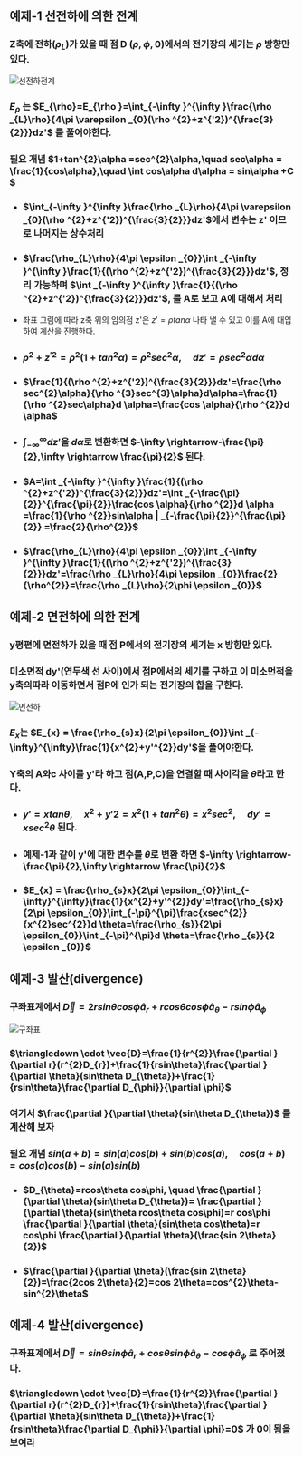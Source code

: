 
## 예제-1 선전하에 의한 전계

### Z축에 전하($\rho_{L}$)가 있을 때 점 D ($\rho , \phi ,0$)에서의 전기장의 세기는 $\rho$ 방향만 있다.  
![선전하전계](https://github.com/DooHub/Electromagnetic_Math/assets/99073912/0057c34b-0d30-48a0-8bc9-0ed18fdd4b0e)
### $E_{\rho}$ 는 $E_{\rho}=E_{\rho }=\int_{-\infty }^{\infty }\frac{\rho _{L}\rho}{4\pi \varepsilon _{0}(\rho ^{2}+z^{'2})^{\frac{3}{2}}}dz'$ 를 풀어야한다.


### 필요 개념 $1+tan^{2}\alpha =sec^{2}\alpha,\quad sec\alpha = \frac{1}{cos\alpha},\quad \int cos\alpha d\alpha = sin\alpha +C $

 + ### $\int_{-\infty }^{\infty }\frac{\rho _{L}\rho}{4\pi \varepsilon _{0}(\rho ^{2}+z^{'2})^{\frac{3}{2}}}dz'$에서 변수는 z' 이므로 나머지는 상수처리
 + ### $\frac{\rho_{L}\rho}{4\pi \epsilon _{0}}\int _{-\infty }^{\infty }\frac{1}{(\rho ^{2}+z^{'2})^{\frac{3}{2}}}dz'$, 정리 가능하며 $\int _{-\infty }^{\infty }\frac{1}{(\rho ^{2}+z^{'2})^{\frac{3}{2}}}dz'$, 를 A로 보고 A에 대해서 처리
 + 좌표 그림에 따라 z축 위의 임의점 z'은 $z'=\rho tan\alpha$ 나타 낼 수 있고 이를 A에 대입 하여 계산을 진행한다.
 + ### $\rho ^{2}+z^{'2}=\rho ^{2}(1+tan^{2}\alpha)=\rho ^{2}sec^{2}\alpha, \quad dz'=\rho sec^{2}\alpha d\alpha$
 + ### $\frac{1}{(\rho ^{2}+z^{'2})^{\frac{3}{2}}}dz'=\frac{\rho sec^{2}\alpha}{\rho ^{3}sec^{3}\alpha}d\alpha=\frac{1}{\rho ^{2}sec\alpha}d \alpha=\frac{cos \alpha}{\rho ^{2}}d \alpha$
 + ### $\int_{-\infty }^{\infty }dz'$을 $d\alpha$로 변환하면 $-\infty \rightarrow-\frac{\pi}{2},\infty \rightarrow \frac{\pi}{2}$ 된다.
 + ### $A=\int _{-\infty }^{\infty }\frac{1}{(\rho ^{2}+z^{'2})^{\frac{3}{2}}}dz'=\int _{-\frac{\pi}{2}}^{\frac{\pi}{2}}\frac{cos \alpha}{\rho ^{2}}d \alpha =\frac{1}{\rho ^{2}}sin\alpha | _{-\frac{\pi}{2}}^{\frac{\pi}{2}} =\frac{2}{\rho^{2}}$
 + ### $\frac{\rho_{L}\rho}{4\pi \epsilon _{0}}\int _{-\infty }^{\infty }\frac{1}{(\rho ^{2}+z^{'2})^{\frac{3}{2}}}dz'=\frac{\rho _{L}\rho}{4\pi \epsilon _{0}}\frac{2}{\rho^{2}}=\frac{\rho _{L}\rho}{2\phi \epsilon _{0}}$



## 예제-2 면전하에 의한 전계

### y평편에 면전하가 있을 때 점 P에서의 전기장의 세기는 x 방항만 있다. 
### 미소면적 dy'(연두색 선 사이)에서 점P에서의 세기를 구하고 이 미소먼적을 y축의따라 이동하면서 점P에 인가 되는 전기장의 합을 구한다. 
![면전하](https://github.com/DooHub/Electromagnetic_Math/assets/99073912/17794d05-c639-4d8b-bd7d-3ba169302469)

### $E_{x}$는 $E_{x} = \frac{\rho_{s}x}{2\pi \epsilon_{0}}\int _{-\infty}^{\infty}\frac{1}{x^{2}+y'^{2}}dy'$을 풀어야한다.
### Y축의 A와c 사이를 y'라 하고 점(A,P,C)을 연결할 때 사이각을 $\theta$라고 한다. 

+ ### $y'=xtan\theta, \quad x^{2}+y'{2}=x^{2}(1+tan^{2}\theta)=x^{2}sec^{2},\quad dy'=xsec^{2}\theta$ 된다.
+ ### 예제-1과 같이 y'에 대한 변수를 $\theta$로 변환 하면 $-\infty \rightarrow-\frac{\pi}{2},\infty \rightarrow \frac{\pi}{2}$
+ ### $E_{x} = \frac{\rho_{s}x}{2\pi \epsilon_{0}}\int_{-\infty}^{\infty}\frac{1}{x^{2}+y'^{2}}dy'=\frac{\rho_{s}x}{2\pi \epsilon_{0}}\int_{-\pi}^{\pi}\frac{xsec^{2}}{x^{2}sec^{2}}d \theta=\frac{\rho_{s}}{2\pi \epsilon_{0}}\int _{-\pi}^{\pi}d \theta=\frac{\rho _{s}}{2 \epsilon _{0}}$


## 예제-3 발산(divergence)
### 구좌표계에서 $\vec{D}=2rsin\theta cos\phi\hat{a} _{r}+rcos\theta cos\phi \hat{a} _{\theta}-rsin\phi \hat{a} _{\phi}$
![구좌표](https://github.com/DooHub/Electromagnetic_Math/assets/99073912/7a71e37a-e57a-41d5-a747-30fb618ed1c1)
### $\triangledown \cdot \vec{D}=\frac{1}{r^{2}}\frac{\partial }{\partial r}(r^{2}D_{r})+\frac{1}{rsin\theta}\frac{\partial }{\partial \theta}(sin\theta D_{\theta})+\frac{1}{rsin\theta}\frac{\partial D_{\phi}}{\partial \phi}$
### 여기서 $\frac{\partial }{\partial \theta}(sin\theta D_{\theta})$ 를 계산해 보자
### 필요 개념 $sin(a+b)=sin(a)cos(b)+sin(b)cos(a),\quad cos(a+b)=cos(a)cos(b)-sin(a)sin(b)$
+ ### $D_{\theta}=rcos\theta cos\phi, \quad \frac{\partial }{\partial \theta}(sin\theta D_{\theta})= \frac{\partial }{\partial \theta}(sin\theta rcos\theta cos\phi)=r cos\phi \frac{\partial }{\partial \theta}(sin\theta cos\theta)=r cos\phi \frac{\partial }{\partial \theta}(\frac{sin 2\theta}{2})$
+ ### $\frac{\partial }{\partial \theta}(\frac{sin 2\theta}{2})=\frac{2cos 2\theta}{2}=cos 2\theta=cos^{2}\theta-sin^{2}\theta$

## 예제-4 발산(divergence)
### 구좌표계에서 $\vec{D}=sin\theta sin\phi\hat{a} _{r}+cos\theta sin\phi \hat{a} _{\theta}-cos\phi \hat{a} _{\phi}$ 로 주어졌다.
### $\triangledown \cdot \vec{D}=\frac{1}{r^{2}}\frac{\partial }{\partial r}(r^{2}D_{r})+\frac{1}{rsin\theta}\frac{\partial }{\partial \theta}(sin\theta D_{\theta})+\frac{1}{rsin\theta}\frac{\partial D_{\phi}}{\partial \phi}=0$ 가 0이 됨을 보여라 
